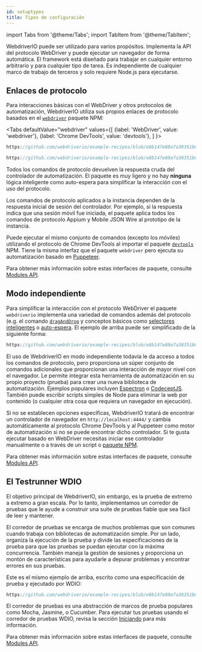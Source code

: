 ```yaml
---
id: setuptypes
title: Tipos de configuración
---
```


import Tabs from '@theme/Tabs';
import TabItem from '@theme/TabItem';

WebdriverIO puede ser utilizado para varios propósitos. Implementa la API del protocolo WebDriver y puede ejecutar un navegador de forma automática. El framework está diseñado para trabajar en cualquier entorno arbitrario y para cualquier tipo de tarea. Es independiente de cualquier marco de trabajo de terceros y solo requiere Node.js para ejecutarse.

## Enlaces de protocolo

Para interacciones básicas con el WebDriver y otros protocolos de automatización, WebdriverIO utiliza sus propios enlaces de protocolo basados en el [`webdriver`](https://www.npmjs.com/package/webdriver) paquete NPM:

<Tabs
  defaultValue="webdriver"
  values={[
    {label: 'WebDriver', value: 'webdriver'},
 {label: 'Chrome DevTools', value: 'devtools'},
 ]
}>
<TabItem value="webdriver">

```js reference useHTTPS
https://github.com/webdriverio/example-recipes/blob/e8b147e88e7a38351b0918b4f7efbd9ae292201d/setup/webdriver.js#L5-L20
```

</TabItem>
<TabItem value="devtools">

```js reference useHTTPS
https://github.com/webdriverio/example-recipes/blob/e8b147e88e7a38351b0918b4f7efbd9ae292201d/setup/devtools.js#L2-L17
```

</TabItem>
</Tabs>

Todos los comandos de protocolo [](./api/_webdriver.md) devuelven la respuesta cruda del controlador de automatización. El paquete es muy ligero y no hay __ninguna__ lógica inteligente como auto-espera para simplificar la interacción con el uso del protocolo.

Los comandos de protocolo aplicados a la instancia dependen de la respuesta inicial de sesión del controlador. Por ejemplo, si la respuesta indica que una sesión móvil fue iniciada, el paquete aplica todos los comandos de protocolo Appium y Mobile JSON Wire al prototipo de la instancia.

Puede ejecutar el mismo conjunto de comandos (excepto los móviles) utilizando el protocolo de Chrome DevTools al importar el paquete [`devtools`](https://www.npmjs.com/package/devtools) NPM. Tiene la misma interfaz que el paquete `webdriver` pero ejecuta su automatización basado en [Puppeteer](https://pptr.dev/).

Para obtener más información sobre estas interfaces de paquete, consulte [Modules API](/docs/api/modules).

## Modo independiente

Para simplificar la interacción con el protocolo WebDriver el paquete `webdriverio` implementa una variedad de comandos además del protocolo (e.g. el comando [`dragAndDrop`](./api/element/_dragAndDrop.md) y conceptos básicos como [selectores inteligentes](./Selectors.md) o [auto-espera](./AutoWait.md). El ejemplo de arriba puede ser simplificado de la siguiente forma:

```js reference useHTTPS
https://github.com/webdriverio/example-recipes/blob/e8b147e88e7a38351b0918b4f7efbd9ae292201d/setup/standalone.js#L2-L19
```

El uso de WebdriverIO en modo independiente todavía le da acceso a todos los comandos de protocolo, pero proporciona un súper conjunto de comandos adicionales que proporcionan una interacción de mayor nivel con el navegador. Le permite integrar esta herramienta de automatización en su propio proyecto (prueba) para crear una nueva biblioteca de automatización. Ejemplos populares incluyen [Espectron](https://www.electronjs.org/spectron) o [CodeceptJS](http://codecept.io). También puede escribir scripts simples de Node para eliminar la web por contenido (o cualquier otra cosa que requiera un navegador en ejecución).

Si no se establecen opciones específicas, WebdriverIO tratará de encontrar un controlador de navegador en `http://localhost:4444/` y cambia automáticamente al protocolo Chrome DevTools y al Puppeteer como motor de automatización si no se puede encontrar dicho controlador. Si te gusta ejecutar basado en WebDriver necesitas iniciar ese controlador manualmente o a través de un script o [paquete NPM](https://www.npmjs.com/package/chromedriver).

Para obtener más información sobre estas interfaces de paquete, consulte [Modules API](/docs/api/modules).

## El Testrunner WDIO

El objetivo principal de WebdriverIO, sin embargo, es la prueba de extremo a extremo a gran escala. Por lo tanto, implementamos un corredor de pruebas que le ayude a construir una suite de pruebas fiable que sea fácil de leer y mantener.

El corredor de pruebas se encarga de muchos problemas que son comunes cuando trabaja con bibliotecas de automatización simple. Por un lado, organiza la ejecución de la prueba y divide las especificaciones de la prueba para que las pruebas se puedan ejecutar con la máxima concurrencia. También maneja la gestión de sesiones y proporciona un montón de características para ayudarle a depurar problemas y encontrar errores en sus pruebas.

Este es el mismo ejemplo de arriba, escrito como una especificación de prueba y ejecutado por WDIO:

```js reference useHTTPS
https://github.com/webdriverio/example-recipes/blob/e8b147e88e7a38351b0918b4f7efbd9ae292201d/setup/testrunner.js
```

El corredor de pruebas es una abstracción de marcos de prueba populares como Mocha, Jasmine, o Cucumber. Para ejecutar tus pruebas usando el corredor de pruebas WDIO, revisa la sección [Iniciando](GettingStarted.md) para más información.

Para obtener más información sobre estas interfaces de paquete, consulte [Modules API](/docs/api/modules).
